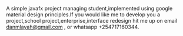 A simple javafx project managing student,implemented using google material design principles.If you would like me to develop you a project,school project,enterprise,interface redesign hit me up on email danmlayah@gmail.com , or whatsapp +254717160344.
